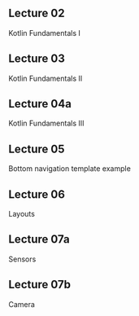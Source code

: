 ## Lecture 02
Kotlin Fundamentals I

## Lecture 03
Kotlin Fundamentals II

## Lecture 04a
Kotlin Fundamentals III

## Lecture 05
Bottom navigation template example

## Lecture 06
Layouts

## Lecture 07a
Sensors

## Lecture 07b
Camera
